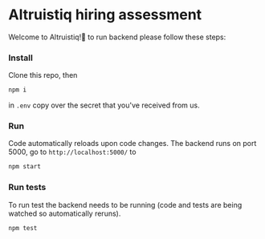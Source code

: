 # Altruistiq hiring assessment
Welcome to Altruistiq!🙏 to run backend please follow these steps:

### Install
Clone this repo, then
```bash
npm i
```

in `.env` copy over the secret that you've received from us.

### Run
Code automatically reloads upon code changes. 
The backend runs on port 5000, go to `http://localhost:5000/` to 

```bash
npm start
```

### Run tests
To run test the backend needs to be running (code and tests are being watched so automatically reruns).
```
npm test
```
